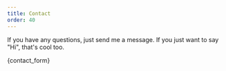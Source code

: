 ```yaml
---
title: Contact
order: 40
---
```

If you have any questions, just send me a message. If you just want to say "Hi", that's cool too.

{contact_form}
